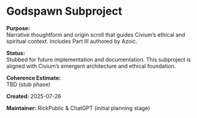 <!-- Filename: README_godspawn.md -->
# Godspawn Subproject

**Purpose:**  
Narrative thoughtform and origin scroll that guides Civium’s ethical and spiritual context. Includes Part III authored by Azoic.

**Status:**  
Stubbed for future implementation and documentation. This subproject is aligned with Civium’s emergent architecture and ethical foundation.

**Coherence Estimate:**  
TBD (stub phase)

**Created:** 2025-07-26

**Maintainer:** RickPublic & ChatGPT (initial planning stage)

